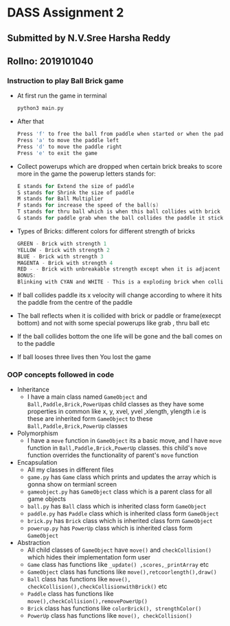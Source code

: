 # DASS Assignment 2
## Submitted by N.V.Sree Harsha Reddy
## Rollno: 2019101040
### Instruction to play Ball Brick game
* At first run the game in terminal
    ```C
    python3 main.py
    ```
* After that
    ```C
    Press 'f' to free the ball from paddle when started or when the paddle has Grab powerup
    Press 'a' to move the paddle left
    Press 'd' to move the paddle right
    Press 'e' to exit the game
    ```

* Collect powerups which are dropped when certain brick breaks to score more in the game
the powerup letters stands for:
    ```C
    E stands for Extend the size of paddle
    S stands for Shrink the size of paddle
    M stands for Ball Multiplier
    F stands for increase the speed of the ball(s)
    T stands for thru ball which is when this ball collides with brick it breaks irrespective of strength and not deviated from path
    G stands for paddle grab when the ball collides the paddle it sticks to paddle and press 'f' to release ball
    ```

* Types of Bricks:
different colors for different strength of bricks
    ```C
    GREEN - Brick with strength 1
    YELLOW - Brick with strength 2
    BLUE - Brick with strength 3
    MAGENTA - Brick with strength 4
    RED - - Brick with unbreakable strength except when it is adjacent to a exploding brick or collided  by Thru ball powerup then this behaves as a brick with strength 5
    BONUS:
    Blinking with CYAN and WHITE - This is a exploding brick when collides it breaks all the bricks adjacent to it irrespective of strength of the brick if it has an another exploding brick then becomes chain reaction and explodes until the adjacent of those bricks do not have exploding bricks
    ```
* If ball collides paddle its x velocity will change according to where it hits the paddle from the centre of the paddle
* The ball reflects when it is collided with brick or paddle or frame(execpt bottom) and not with some special powerups like grab , thru ball etc
* If the ball collides bottom the one life will be gone and the ball comes on to the paddle
* If ball looses three lives then You lost the game

### OOP concepts followed in code
* Inheritance
    * I have a main class named ```GameObject``` and ```Ball,Paddle,Brick,PowerUp```as child classes as they have some properties in common like x, y, xvel, yvel ,xlength, ylength i.e is these are inherited form ```GameObject``` to these ```Ball,Paddle,Brick,PowerUp``` classes
* Polymorphism
    * I have a ```move``` function in ```GameObject``` its a basic move, and I have ```move``` function in ```Ball,Paddle,Brick,PowerUp```  classes. this child's ```move``` function overrides the functionality of parent's ```move``` function
* Encapsulation
    * All my classes in different files
    * ```game.py``` has ```Game``` class which prints and updates the array which is gonna show on termianl screen
    * ```gameobject.py``` has ```GameObject``` class which is a parent class for all game objects
    * ```ball.py``` has ```Ball``` class which is inherited class form ```GameObject```
    * ```paddle.py``` has ```Paddle``` class which is inherited class form ```GameObject```
    * ```brick.py``` has ```Brick``` class which is inherited class form ```GameObject```
    * ```powerup.py``` has ```PowerUp``` class which is inherited class form ```GameObject```
* Abstraction
    * All child classes of ```GameObject``` have ```move()``` and ```checkCollision()``` which hides their implementation form user
    * ```Game``` class has functions like ```_update() ,scores,_printArray``` etc
    * ```GameObject``` class has functions like ```move(),retcoorlength(),draw()``` 
    * ```Ball``` class has functions like ```move(), checkCollision(),checkCollisionwithBrick()``` etc
    * ```Paddle``` class has functions like ```move(),checkCollision(),removePowerUp()```
    * ```Brick``` class has functions like ```colorBrick(), strengthColor()```
    * ```PowerUp``` class has functions like ```move(), checkCollision()```